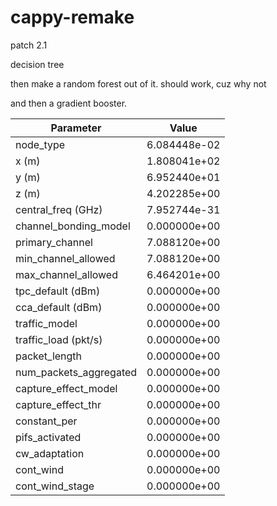 # cappy-remake
patch 2.1

decision tree

then make a random forest out of it. should work, cuz why not

and then a gradient booster.

| Parameter                      | Value            |
|--------------------------------|------------------|
| node_type                      | 6.084448e-02     |
| x (m)                          | 1.808041e+02     |
| y (m)                          | 6.952440e+01     |
| z (m)                          | 4.202285e+00     |
| central_freq (GHz)             | 7.952744e-31     |
| channel_bonding_model          | 0.000000e+00     |
| primary_channel                | 7.088120e+00     |
| min_channel_allowed            | 7.088120e+00     |
| max_channel_allowed            | 6.464201e+00     |
| tpc_default (dBm)              | 0.000000e+00     |
| cca_default (dBm)              | 0.000000e+00     |
| traffic_model                  | 0.000000e+00     |
| traffic_load (pkt/s)           | 0.000000e+00     |
| packet_length                  | 0.000000e+00     |
| num_packets_aggregated         | 0.000000e+00     |
| capture_effect_model           | 0.000000e+00     |
| capture_effect_thr             | 0.000000e+00     |
| constant_per                   | 0.000000e+00     |
| pifs_activated                 | 0.000000e+00     |
| cw_adaptation                  | 0.000000e+00     |
| cont_wind                      | 0.000000e+00     |
| cont_wind_stage                | 0.000000e+00     |
